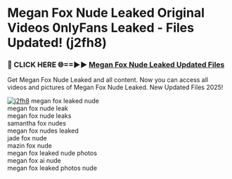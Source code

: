 # Megan Fox Nude Leaked Original Videos 0nlyFans Leaked - Files Updated! (j2fh8)

<h3>🔴 CLICK HERE 🌐==►► <a href="https://tinyurl.com/52m3yx9h" rel="nofollow">Megan Fox Nude Leaked Updated Files</a></h3>

Get Megan Fox Nude Leaked and all content. Now you can access all videos and pictures of Megan Fox Nude Leaked. New Updated Files 2025!

[![j2fh8](https://i.imgur.com/TnHtlc8.gif)](https://tinyurl.com/52m3yx9h)
megan fox leaked nude<br>
megan fox nude leak<br>
megan fox nude leaks<br>
samantha fox nudes<br>
megan fox nudes leaked<br>
jade fox nude<br>
mazin fox nude<br>
megan fox leaked nude photos<br>
megan fox ai nude<br>
megan fox leaked photos nude